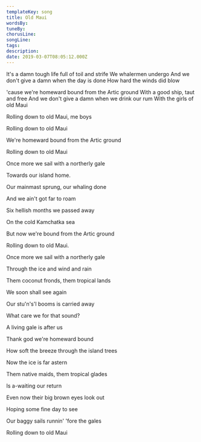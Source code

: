 ```yaml
---
templateKey: song
title: Old Maui  
wordsBy:
tuneBy:
chorusLine:
songLine:
tags:
description:
date: 2019-03-07T08:05:12.000Z
---
```

It's a damn tough life full of toil and strife
We whalermen undergo
And we don't give a damn when the day is done
How hard the winds did blow

'cause we're homeward bound from the Artic ground
With a good ship, taut and free
And we don't give a damn when we drink our rum
With the girls of old Maui

Rolling down to old Maui, me boys

Rolling down to old Maui

We\'re homeward bound from the Artic ground

Rolling down to old Maui

Once more we sail with a northerly gale

Towards our island home.

Our mainmast sprung, our whaling done

And we ain\'t got far to roam

Six hellish months we passed away

On the cold Kamchatka sea

But now we\'re bound from the Artic ground

Rolling down to old Maui.

Once more we sail with a northerly gale

Through the ice and wind and rain

Them coconut fronds, them tropical lands

We soon shall see again

Our stu\'n\'s\'l booms is carried away

What care we for that sound?

A living gale is after us

Thank god we\'re homeward bound

How soft the breeze through the island trees

Now the ice is far astern

Them native maids, them tropical glades

Is a-waiting our return

Even now their big brown eyes look out

Hoping some fine day to see

Our baggy sails runnin\' \'fore the gales

Rolling down to old Maui
